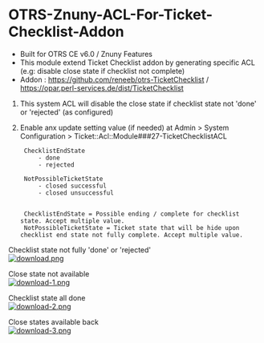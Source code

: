 # OTRS-Znuny-ACL-For-Ticket-Checklist-Addon  
- Built for OTRS CE v6.0 / Znuny Features 
- This module extend Ticket Checklist addon by generating specific ACL (e.g: disable close state if checklist not complete)  
- Addon : https://github.com/reneeb/otrs-TicketChecklist  / https://opar.perl-services.de/dist/TicketChecklist    

1. This system ACL will disable the close state if checklist state not 'done' or 'rejected' (as configured) 

2. Enable anx update setting value (if needed) at Admin > System Configuration > Ticket::Acl::Module###27-TicketChecklistACL

		ChecklistEndState 
			- done
			- rejected
			
		NotPossibleTicketState
			- closed successful
			- closed unsuccessful


		ChecklistEndState = Possible ending / complete for checklist state. Accept multiple value.
		NotPossibleTicketState = Ticket state that will be hide upon checklist end state not fully complete. Accept multiple value. 
				
 
Checklist state not fully 'done' or 'rejected'  
[![download.png](https://i.postimg.cc/m2L3zqMr/download.png)](https://postimg.cc/5jrQDssc)  


Close state not available  
[![download-1.png](https://i.postimg.cc/JnCZ1dMM/download-1.png)](https://postimg.cc/jWvLccDF)  


Checklist state all done  
[![download-2.png](https://i.postimg.cc/7Y56WnrV/download-2.png)](https://postimg.cc/gnPmwRJX)  


Close states available back  
[![download-3.png](https://i.postimg.cc/ZRYYFrL6/download-3.png)](https://postimg.cc/67SNB4gQ)  
